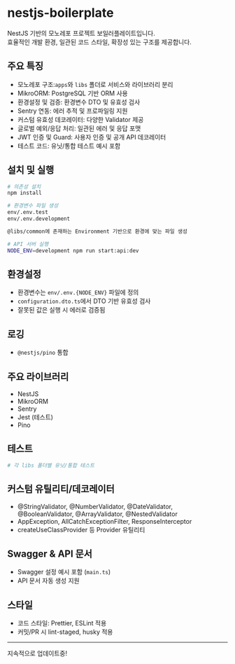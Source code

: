 # nestjs-boilerplate
NestJS 기반의 모노레포 프로젝트 보일러플레이트입니다.  
효율적인 개발 환경, 일관된 코드 스타일, 확장성 있는 구조를 제공합니다.

## 주요 특징
- 모노레포 구조:`apps`와 `libs` 폴더로 서비스와 라이브러리 분리
- MikroORM: PostgreSQL 기반 ORM 사용
- 환경설정 및 검증: 환경변수 DTO 및 유효성 검사
- Sentry 연동: 에러 추적 및 프로파일링 지원
- 커스텀 유효성 데코레이터: 다양한 Validator 제공
- 글로벌 예외/응답 처리: 일관된 에러 및 응답 포맷
- JWT 인증 및 Guard: 사용자 인증 및 공개 API 데코레이터
- 테스트 코드: 유닛/통합 테스트 예시 포함
## 설치 및 실행
```sh
# 의존성 설치
npm install

# 환경변수 파일 생성
env/.env.test
env/.env.development

@libs/common에 존재하는 Environment 기반으로 환경에 맞는 파일 생성

# API 서버 실행
NODE_ENV=development npm run start:api:dev
```

## 환경설정
- 환경변수는 `env/.env.{NODE_ENV}` 파일에 정의
- `configuration.dto.ts`에서 DTO 기반 유효성 검사
- 잘못된 값은 실행 시 에러로 검증됨

## 로깅
- `@nestjs/pino` 통합

## 주요 라이브러리
- NestJS
- MikroORM
- Sentry
- Jest (테스트)
- Pino

## 테스트
```sh
# 각 libs 폴더별 유닛/통합 테스트
```

## 커스텀 유틸리티/데코레이터
- @StringValidator, @NumberValidator, @DateValidator, @BooleanValidator, @ArrayValidator, @NestedValidator
- AppException, AllCatchExceptionFilter, ResponseInterceptor
- createUseClassProvider 등 Provider 유틸리티

## Swagger & API 문서
- Swagger 설정 예시 포함 (`main.ts`)
- API 문서 자동 생성 지원

## 스타일
- 코드 스타일: Prettier, ESLint 적용
- 커밋/PR 시 lint-staged, husky 적용
---
지속적으로 업데이트중!
